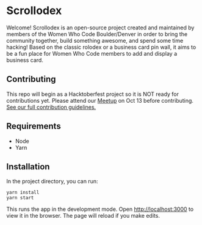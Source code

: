 # Scrollodex

Welcome! Scrollodex is an open-source project created and maintained by members of the Women Who Code Boulder/Denver in order to bring the community together, build something awesome, and spend some time hacking! Based on the classic rolodex or a business card pin wall, it aims to be a fun place for Women Who Code members to add and display a business card.

## Contributing
This repo will begin as a Hacktoberfest project so it is NOT ready for contributions yet. Please attend our [Meetup](https://www.meetup.com/Women-Who-Code-Boulder-Denver/events/281109143/) on Oct 13 before contributing. [See our full contribution guidelines.](CONTRIBUTING.md)

## Requirements
- Node
- Yarn

## Installation

In the project directory, you can run:

`yarn install`\
`yarn start`

This runs the app in the development mode. Open [http://localhost:3000](http://localhost:3000) to view it in the browser. The page will reload if you make edits.

